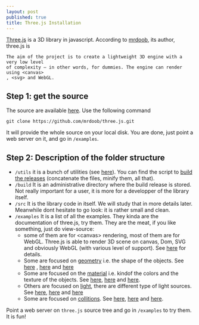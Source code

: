 ```yaml
---
layout: post
published: true
title: Three.js Installation
---
```


[Three.js](https://github.com/mrdoob/three.js) is a 3D library in javascript. According
to [mrdoob](http://mrdoob.com/), its author, three.js is

    The aim of the project is to create a lightweight 3D engine with a very low level
    of complexity — in other words, for dummies. The engine can render using <canvas>
    , <svg> and WebGL.

## Step 1: get the source

The source are available [here](https://github.com/mrdoob/three.js). Use
the following command

    git clone https://github.com/mrdoob/three.js.git

It will provide the whole source on your local disk. You are done, just point
a web server on it, and go in ```/examples```.

## Step 2: Description of the folder structure

* ```/utils``` it is a bunch of utilities (see [here](https://github.com/mrdoob/three.js/tree/master/utils)).
You can find the script to [build the releases](https://github.com/mrdoob/three.js/blob/master/utils/build.sh)
(concatenate the files, minify them, all that).
* ```/build``` It is an administrative directory where the build release is stored. Not really important
for a user, it is more for a developper of the library itself.
* ```/src``` It is the library code in itself. We will study that in more details later. Meanwhile dont hesitate
to go look: it is rather small and clean.
* ```/examples``` It is a list of all the examples. They kinda are the documentation of three.js, try
them. They are the meat, if you like something, just do view-source:
  * some of them are for \<canvas\> rendering, most of them are for WebGL. Three.js is able to render 3D scene
    on canvas, Dom, SVG and obviously WebGL (with various level of support). See [here](https://github.com/mrdoob/three.js/tree/master/src/renderers)
    for details.
  * Some are focused on [geometry](https://github.com/mrdoob/three.js/tree/master/src/extras/geometries) i.e.
    the shape of the objects. See [here](http://mrdoob.github.com/three.js/examples/webgl_geometry_colors.html)
    , [here](http://mrdoob.github.com/three.js/examples/canvas_geometry_cube.html)
    and [here](http://mrdoob.github.com/three.js/examples/canvas_geometry_cube.html)
  * Some are focused on the [material](https://github.com/mrdoob/three.js/tree/master/src/materials) i.e.
    kindof the colors and the texture of the objects. See
    [here](http://mrdoob.github.com/three.js/examples/webgl_materials_texture_filters.html),
    [here](http://mrdoob.github.com/three.js/examples/webgl_materials_texture_filters.html) and
    [here](http://mrdoob.github.com/three.js/examples/webgl_materials_normalmap.html).
  * Others are focused on [light](https://github.com/mrdoob/three.js/tree/master/src/lights), there are different
    type of light sources. See
    [here](http://mrdoob.github.com/three.js/examples/canvas_lights_pointlights.html),
    [here](http://mrdoob.github.com/three.js/examples/canvas_lights_pointlights_smooth.html) and
    [here](http://mrdoob.github.com/three.js/examples/webgl_lights_pointlights.html)
  * Some are focused on [collitions](https://github.com/mrdoob/three.js/tree/master/src/extras/physics). See
    [here](http://mrdoob.github.com/three.js/examples/webgl_collisions_trigger.html),
    [here](http://mrdoob.github.com/three.js/examples/webgl_collisions_reaction.html) and
    [here](http://mrdoob.github.com/three.js/examples//webgl_collisions_mesh.html).
  
Point a web server on ```three.js``` source tree and go in ```/examples``` to try them. It is fun!